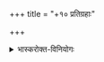 +++
title = "+१० प्रतिग्रहाः"

+++
<details><summary>भास्करोक्त-विनियोगः</summary>

> 1'हृदयं यजूंषि पत्न्यश्च ।  
यथाऽवकाशं ग्रहान् ।  
यथाऽवकाशं प्रतिग्रहाल्ँ लोकं पृणाश् च'

इत्युक्तम् ।

तत्र हृदयं वक्ष्यते 'सुवर्णं धर्मं' इति यजूंषि ।  
पत्न्यः ग्रहाश् चोक्ताः ।

इदानीं प्रतिग्रहेष्टका उच्यन्ते - देवस्य त्वेत्याद्याः ॥  
'गन्धर्वाप्सराभ्यस्स्रगलङ्करणे' इत्येकत्वे सप्तदश ।  
भेदे त्वष्टादश ।

तत्र सावित्रादिभिः प्रतिगृह्णात्वि् इत्य्-अन्तैः प्रतिग्रहः ।  
सर्वश्चायं 'सोमाय वासः' इत्यादिष्व् अनुषज्यते  
'अग्नये हिरण्यं' इति वर्जयित्वा ।

</details>
